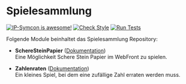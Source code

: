 # Spielesammlung

[![IP-Symcon is awesome!](https://img.shields.io/badge/IP--Symcon-4.2-blue.svg)](https://www.symcon.de)
[![Check Style](https://github.com/TillBrede/Spielesammlung/workflows/Check%20Style/badge.svg)](https://github.com/TillBRede/Spielesammlung/actions)
[![Run Tests](https://github.com/TillBrede/Spielesammlung/workflows/Run%20Tests/badge.svg)](https://github.com/TillBrede/Spielesammlung/actions)


Folgende Module beinhaltet das Spielesammlung Repository:

- __SchereSteinPapier__ ([Dokumentation](https://www.symcon.de/de/service/dokumentation/modulreferenz/spielesammlung/scheresteinpapier))  
	Eine Möglichkeit Schere Stein Papier im WebFront zu spielen.

- __Zahlenraten__ ([Dokumentation](https://www.symcon.de/de/service/dokumentation/modulreferenz/spielesammlung/zahlenraten))  
    Ein kleines Spiel, bei dem eine zufällige Zahl erraten werden muss.

